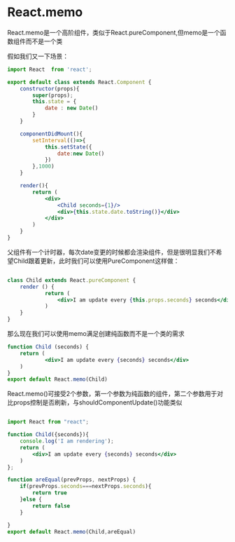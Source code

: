 # React.memo

React.memo是一个高阶组件，类似于React.pureComponent,但memo是一个函数组件而不是一个类

假如我们又一下场景：
```jsx
import React  from 'react';

export default class extends React.Component {
    constructor(props){
        super(props);
        this.state = {
            date : new Date()
        }
    }

    componentDidMount(){
        setInterval(()=>{
            this.setState({
                date:new Date()
            })
        },1000)
    }

    render(){
        return (
            <div>
                <Child seconds={1}/>
                <div>{this.state.date.toString()}</div>
            </div>
        )
    }
}
```
父组件有一个计时器，每次date变更的时候都会渲染组件，但是很明显我们不希望Child跟着更新，此时我们可以使用PureComponent这样做：

```jsx

class Child extends React.pureComponent {
	render () {
			return (
				<div>I am update every {this.props.seconds} seconds</div>
			)
    }
}
```
那么现在我们可以使用memo满足创建纯函数而不是一个类的需求
```jsx
function Child (seconds) {
	return (
			<div>I am update every {seconds} seconds</div>
    )
}
export default React.memo(Child)
```

React.memo()可接受2个参数，第一个参数为纯函数的组件，第二个参数用于对比props控制是否刷新，与shouldComponentUpdate()功能类似
```jsx

import React from "react";

function Child({seconds}){
    console.log('I am rendering');
    return (
        <div>I am update every {seconds} seconds</div>
    )
};

function areEqual(prevProps, nextProps) {
    if(prevProps.seconds===nextProps.seconds){
        return true
    }else {
        return false
    }

}
export default React.memo(Child,areEqual)
```
